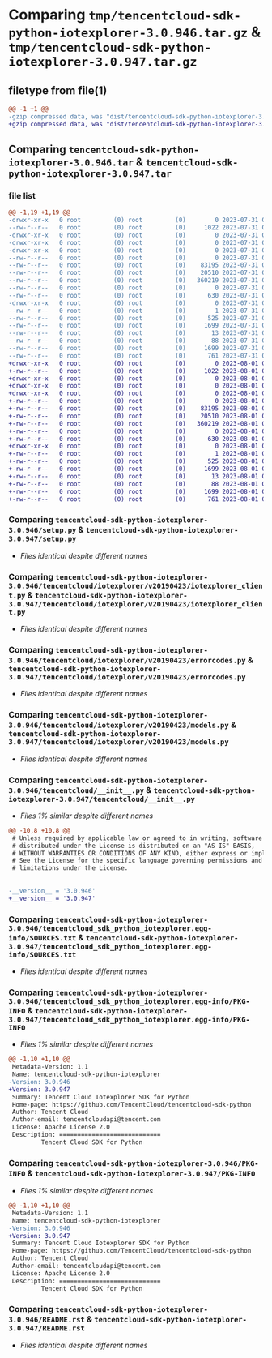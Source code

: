 # Comparing `tmp/tencentcloud-sdk-python-iotexplorer-3.0.946.tar.gz` & `tmp/tencentcloud-sdk-python-iotexplorer-3.0.947.tar.gz`

## filetype from file(1)

```diff
@@ -1 +1 @@
-gzip compressed data, was "dist/tencentcloud-sdk-python-iotexplorer-3.0.946.tar", last modified: Mon Jul 31 00:30:27 2023, max compression
+gzip compressed data, was "dist/tencentcloud-sdk-python-iotexplorer-3.0.947.tar", last modified: Tue Aug  1 00:50:33 2023, max compression
```

## Comparing `tencentcloud-sdk-python-iotexplorer-3.0.946.tar` & `tencentcloud-sdk-python-iotexplorer-3.0.947.tar`

### file list

```diff
@@ -1,19 +1,19 @@
-drwxr-xr-x   0 root         (0) root         (0)        0 2023-07-31 00:30:27.000000 tencentcloud-sdk-python-iotexplorer-3.0.946/
--rw-r--r--   0 root         (0) root         (0)     1022 2023-07-31 00:30:27.000000 tencentcloud-sdk-python-iotexplorer-3.0.946/setup.py
-drwxr-xr-x   0 root         (0) root         (0)        0 2023-07-31 00:30:27.000000 tencentcloud-sdk-python-iotexplorer-3.0.946/tencentcloud/
-drwxr-xr-x   0 root         (0) root         (0)        0 2023-07-31 00:30:27.000000 tencentcloud-sdk-python-iotexplorer-3.0.946/tencentcloud/iotexplorer/
-drwxr-xr-x   0 root         (0) root         (0)        0 2023-07-31 00:30:27.000000 tencentcloud-sdk-python-iotexplorer-3.0.946/tencentcloud/iotexplorer/v20190423/
--rw-r--r--   0 root         (0) root         (0)        0 2023-07-31 00:30:27.000000 tencentcloud-sdk-python-iotexplorer-3.0.946/tencentcloud/iotexplorer/v20190423/__init__.py
--rw-r--r--   0 root         (0) root         (0)    83195 2023-07-31 00:30:27.000000 tencentcloud-sdk-python-iotexplorer-3.0.946/tencentcloud/iotexplorer/v20190423/iotexplorer_client.py
--rw-r--r--   0 root         (0) root         (0)    20510 2023-07-31 00:30:27.000000 tencentcloud-sdk-python-iotexplorer-3.0.946/tencentcloud/iotexplorer/v20190423/errorcodes.py
--rw-r--r--   0 root         (0) root         (0)   360219 2023-07-31 00:30:27.000000 tencentcloud-sdk-python-iotexplorer-3.0.946/tencentcloud/iotexplorer/v20190423/models.py
--rw-r--r--   0 root         (0) root         (0)        0 2023-07-31 00:30:27.000000 tencentcloud-sdk-python-iotexplorer-3.0.946/tencentcloud/iotexplorer/__init__.py
--rw-r--r--   0 root         (0) root         (0)      630 2023-07-31 00:30:27.000000 tencentcloud-sdk-python-iotexplorer-3.0.946/tencentcloud/__init__.py
-drwxr-xr-x   0 root         (0) root         (0)        0 2023-07-31 00:30:27.000000 tencentcloud-sdk-python-iotexplorer-3.0.946/tencentcloud_sdk_python_iotexplorer.egg-info/
--rw-r--r--   0 root         (0) root         (0)        1 2023-07-31 00:30:27.000000 tencentcloud-sdk-python-iotexplorer-3.0.946/tencentcloud_sdk_python_iotexplorer.egg-info/dependency_links.txt
--rw-r--r--   0 root         (0) root         (0)      525 2023-07-31 00:30:27.000000 tencentcloud-sdk-python-iotexplorer-3.0.946/tencentcloud_sdk_python_iotexplorer.egg-info/SOURCES.txt
--rw-r--r--   0 root         (0) root         (0)     1699 2023-07-31 00:30:27.000000 tencentcloud-sdk-python-iotexplorer-3.0.946/tencentcloud_sdk_python_iotexplorer.egg-info/PKG-INFO
--rw-r--r--   0 root         (0) root         (0)       13 2023-07-31 00:30:27.000000 tencentcloud-sdk-python-iotexplorer-3.0.946/tencentcloud_sdk_python_iotexplorer.egg-info/top_level.txt
--rw-r--r--   0 root         (0) root         (0)       88 2023-07-31 00:30:27.000000 tencentcloud-sdk-python-iotexplorer-3.0.946/setup.cfg
--rw-r--r--   0 root         (0) root         (0)     1699 2023-07-31 00:30:27.000000 tencentcloud-sdk-python-iotexplorer-3.0.946/PKG-INFO
--rw-r--r--   0 root         (0) root         (0)      761 2023-07-31 00:30:27.000000 tencentcloud-sdk-python-iotexplorer-3.0.946/README.rst
+drwxr-xr-x   0 root         (0) root         (0)        0 2023-08-01 00:50:33.000000 tencentcloud-sdk-python-iotexplorer-3.0.947/
+-rw-r--r--   0 root         (0) root         (0)     1022 2023-08-01 00:50:33.000000 tencentcloud-sdk-python-iotexplorer-3.0.947/setup.py
+drwxr-xr-x   0 root         (0) root         (0)        0 2023-08-01 00:50:33.000000 tencentcloud-sdk-python-iotexplorer-3.0.947/tencentcloud/
+drwxr-xr-x   0 root         (0) root         (0)        0 2023-08-01 00:50:33.000000 tencentcloud-sdk-python-iotexplorer-3.0.947/tencentcloud/iotexplorer/
+drwxr-xr-x   0 root         (0) root         (0)        0 2023-08-01 00:50:33.000000 tencentcloud-sdk-python-iotexplorer-3.0.947/tencentcloud/iotexplorer/v20190423/
+-rw-r--r--   0 root         (0) root         (0)        0 2023-08-01 00:50:33.000000 tencentcloud-sdk-python-iotexplorer-3.0.947/tencentcloud/iotexplorer/v20190423/__init__.py
+-rw-r--r--   0 root         (0) root         (0)    83195 2023-08-01 00:50:33.000000 tencentcloud-sdk-python-iotexplorer-3.0.947/tencentcloud/iotexplorer/v20190423/iotexplorer_client.py
+-rw-r--r--   0 root         (0) root         (0)    20510 2023-08-01 00:50:33.000000 tencentcloud-sdk-python-iotexplorer-3.0.947/tencentcloud/iotexplorer/v20190423/errorcodes.py
+-rw-r--r--   0 root         (0) root         (0)   360219 2023-08-01 00:50:33.000000 tencentcloud-sdk-python-iotexplorer-3.0.947/tencentcloud/iotexplorer/v20190423/models.py
+-rw-r--r--   0 root         (0) root         (0)        0 2023-08-01 00:50:33.000000 tencentcloud-sdk-python-iotexplorer-3.0.947/tencentcloud/iotexplorer/__init__.py
+-rw-r--r--   0 root         (0) root         (0)      630 2023-08-01 00:50:33.000000 tencentcloud-sdk-python-iotexplorer-3.0.947/tencentcloud/__init__.py
+drwxr-xr-x   0 root         (0) root         (0)        0 2023-08-01 00:50:33.000000 tencentcloud-sdk-python-iotexplorer-3.0.947/tencentcloud_sdk_python_iotexplorer.egg-info/
+-rw-r--r--   0 root         (0) root         (0)        1 2023-08-01 00:50:33.000000 tencentcloud-sdk-python-iotexplorer-3.0.947/tencentcloud_sdk_python_iotexplorer.egg-info/dependency_links.txt
+-rw-r--r--   0 root         (0) root         (0)      525 2023-08-01 00:50:33.000000 tencentcloud-sdk-python-iotexplorer-3.0.947/tencentcloud_sdk_python_iotexplorer.egg-info/SOURCES.txt
+-rw-r--r--   0 root         (0) root         (0)     1699 2023-08-01 00:50:33.000000 tencentcloud-sdk-python-iotexplorer-3.0.947/tencentcloud_sdk_python_iotexplorer.egg-info/PKG-INFO
+-rw-r--r--   0 root         (0) root         (0)       13 2023-08-01 00:50:33.000000 tencentcloud-sdk-python-iotexplorer-3.0.947/tencentcloud_sdk_python_iotexplorer.egg-info/top_level.txt
+-rw-r--r--   0 root         (0) root         (0)       88 2023-08-01 00:50:33.000000 tencentcloud-sdk-python-iotexplorer-3.0.947/setup.cfg
+-rw-r--r--   0 root         (0) root         (0)     1699 2023-08-01 00:50:33.000000 tencentcloud-sdk-python-iotexplorer-3.0.947/PKG-INFO
+-rw-r--r--   0 root         (0) root         (0)      761 2023-08-01 00:50:33.000000 tencentcloud-sdk-python-iotexplorer-3.0.947/README.rst
```

### Comparing `tencentcloud-sdk-python-iotexplorer-3.0.946/setup.py` & `tencentcloud-sdk-python-iotexplorer-3.0.947/setup.py`

 * *Files identical despite different names*

### Comparing `tencentcloud-sdk-python-iotexplorer-3.0.946/tencentcloud/iotexplorer/v20190423/iotexplorer_client.py` & `tencentcloud-sdk-python-iotexplorer-3.0.947/tencentcloud/iotexplorer/v20190423/iotexplorer_client.py`

 * *Files identical despite different names*

### Comparing `tencentcloud-sdk-python-iotexplorer-3.0.946/tencentcloud/iotexplorer/v20190423/errorcodes.py` & `tencentcloud-sdk-python-iotexplorer-3.0.947/tencentcloud/iotexplorer/v20190423/errorcodes.py`

 * *Files identical despite different names*

### Comparing `tencentcloud-sdk-python-iotexplorer-3.0.946/tencentcloud/iotexplorer/v20190423/models.py` & `tencentcloud-sdk-python-iotexplorer-3.0.947/tencentcloud/iotexplorer/v20190423/models.py`

 * *Files identical despite different names*

### Comparing `tencentcloud-sdk-python-iotexplorer-3.0.946/tencentcloud/__init__.py` & `tencentcloud-sdk-python-iotexplorer-3.0.947/tencentcloud/__init__.py`

 * *Files 1% similar despite different names*

```diff
@@ -10,8 +10,8 @@
 # Unless required by applicable law or agreed to in writing, software
 # distributed under the License is distributed on an "AS IS" BASIS,
 # WITHOUT WARRANTIES OR CONDITIONS OF ANY KIND, either express or implied.
 # See the License for the specific language governing permissions and
 # limitations under the License.
 
 
-__version__ = '3.0.946'
+__version__ = '3.0.947'
```

### Comparing `tencentcloud-sdk-python-iotexplorer-3.0.946/tencentcloud_sdk_python_iotexplorer.egg-info/SOURCES.txt` & `tencentcloud-sdk-python-iotexplorer-3.0.947/tencentcloud_sdk_python_iotexplorer.egg-info/SOURCES.txt`

 * *Files identical despite different names*

### Comparing `tencentcloud-sdk-python-iotexplorer-3.0.946/tencentcloud_sdk_python_iotexplorer.egg-info/PKG-INFO` & `tencentcloud-sdk-python-iotexplorer-3.0.947/tencentcloud_sdk_python_iotexplorer.egg-info/PKG-INFO`

 * *Files 1% similar despite different names*

```diff
@@ -1,10 +1,10 @@
 Metadata-Version: 1.1
 Name: tencentcloud-sdk-python-iotexplorer
-Version: 3.0.946
+Version: 3.0.947
 Summary: Tencent Cloud Iotexplorer SDK for Python
 Home-page: https://github.com/TencentCloud/tencentcloud-sdk-python
 Author: Tencent Cloud
 Author-email: tencentcloudapi@tencent.com
 License: Apache License 2.0
 Description: ============================
         Tencent Cloud SDK for Python
```

### Comparing `tencentcloud-sdk-python-iotexplorer-3.0.946/PKG-INFO` & `tencentcloud-sdk-python-iotexplorer-3.0.947/PKG-INFO`

 * *Files 1% similar despite different names*

```diff
@@ -1,10 +1,10 @@
 Metadata-Version: 1.1
 Name: tencentcloud-sdk-python-iotexplorer
-Version: 3.0.946
+Version: 3.0.947
 Summary: Tencent Cloud Iotexplorer SDK for Python
 Home-page: https://github.com/TencentCloud/tencentcloud-sdk-python
 Author: Tencent Cloud
 Author-email: tencentcloudapi@tencent.com
 License: Apache License 2.0
 Description: ============================
         Tencent Cloud SDK for Python
```

### Comparing `tencentcloud-sdk-python-iotexplorer-3.0.946/README.rst` & `tencentcloud-sdk-python-iotexplorer-3.0.947/README.rst`

 * *Files identical despite different names*

